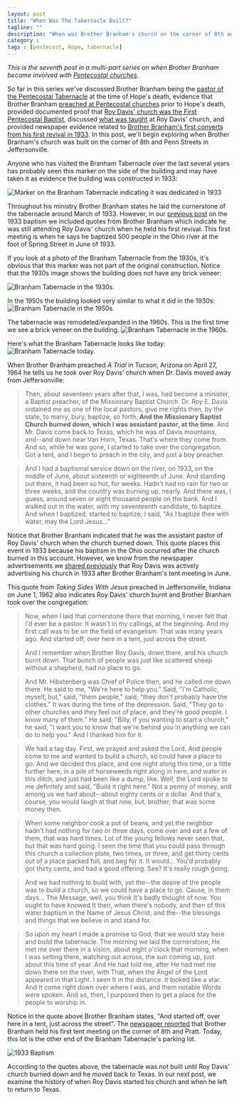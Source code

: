 ```yaml
---
layout: post
title: "When Was The Tabernacle Built?"
tagline: ""
description: "When was Brother Branham's church on the corner of 8th and Penn St built?"
category : 
tags : [pentecost, Hope, tabernacle]
---
```

_This is the seventh post in a multi-part series on when Brother Branham became involved with <a href="/tags.html#pentecost-ref">Pentecostal churches</a>._

So far in this series we've discussed Brother Branham being the [pastor of the Pentecostal Tabernacle](/2013/06/19/Where-My-Sorrow-Started/) at the time of Hope's death, evidence that Brother Branham [preached at Pentecostal churches](/2013/06/20/Preaching-At-Pentecostal-Churches/) prior to Hope's death, provided documented proof that [Roy Davis' church was the First Pentecostal Baptist](/2013/06/21/Roy-Davis/), discussed [what was taught](/2013/06/22/The-Common-Peoples-Church) at Roy Davis' church, and provided newspaper evidence related to [Brother Branham's first converts from his first revival in 1933](/2013/06/24/What-The-Newspapers-Said-About-The-1933-Baptism).  In this post, we'll begin exploring when Brother Branham's church was built on the corner of 8th and Penn Streets in Jeffersonville.

Anyone who has visited the Branham Tabernacle over the last several years has probably seen this marker on the side of the building and may have taken it as evidence the building was constructed in 1933:

<img src="/assets/Tabernacle/Cornerstone.jpg" alt="Marker on the Branham Tabernacle indicating it was dedicated in 1933" class="img img-polaroid" />

Throughout his ministry Brother Branham states he laid the cornerstone of the tabernacle around March of 1933.  However, in our [previous post](/2013/06/24/What-The-Newspapers-Said-About-The-1933-Baptism) on the 1933 baptism we included quotes from Brother Branham which indicate he was still attending Roy Davis' church when he held his first revival.  This first meeting is when he says he baptized 500 people in the Ohio river at the foot of Spring Street in June of 1933.  

If you look at a photo of the Branham Tabernacle from the 1930s, it's obvious that this marker was not part of the original construction.  Notice that the 1930s image shows the building does not have any brick veneer:

<img src="/assets/Tabernacle/branham_tabernacle1930s.jpg" alt="Branham Tabernacle in the 1930s." class="img img-polaroid" />

In the 1950s the building looked very similar to what it did in the 1930s:
<img src="/assets/Tabernacle/branham_tabernacle1950s.jpg" alt="Branham Tabernacle in the 1950s." class="img img-polaroid" />

The tabernacle was remodeled/expanded in the 1960s.  This is the first time we see a brick veneer on the building. 
<img src="/assets/Tabernacle/branham_tabernacle1960s.jpg" alt="Branham Tabernacle in the 1960s." class="img img-polaroid" />

Here's what the Branham Tabernacle looks like today:
<img src="/assets/Tabernacle/branham_tabernacletoday.jpg" alt="Branham Tabernacle today." class="img img-polaroid" />

When Brother Branham preached  _A Trial_  in Tucson, Arizona on April 27, 1964 he tells us he took over Roy Davis' church when Dr. Davis moved away from Jeffersonville:

>Then, about seventeen years after that, I was, had become a minister, a Baptist preacher, of the Missionary Baptist Church. Dr. Roy E. Davis ordained me as one of the local pastors, give me rights then, by the state, to marry, bury, baptize, so forth. **And the Missionary Baptist Church burned down, which I was assistant pastor, at the time**. And Mr. Davis come back to Texas, which he was of Davis mountains, and--and down near Van Horn, Texas. That's where they come from. And so, while he was gone, I started to take over the congregation. Got a tent, and I begin to preach in the city, and just a boy preacher.

>And I had a baptismal service down on the river, on 1933, on the middle of June, about sixteenth or eighteenth of June. And standing out there, it had been so hot, for weeks. Hadn't had no rain for two or three weeks, and the country was burning up, nearly. And there was, I guess, around seven or eight thousand people on the bank. And I walked out in the water, with my seventeenth candidate, to baptize. And when I baptized, started to baptize, I said, "As I baptize thee with water, may the Lord Jesus..."

Notice that Brother Branham indicated that he was the assistant pastor of Roy Davis' church when the church burned down.  This quote places this event in 1933 because his baptism in the Ohio occurred after the church burned in this account.  However, we know from the newspaper advertisements we [shared previously](/2013/06/22/The-Common-Peoples-Church) that Roy Davis was actively advertising his church in 1933 after Brother Branham's tent meeting in June.

This quote from _Taking Sides With Jesus_ preached in Jeffersonville, Indiana on June 1, 1962 also indicates Roy Davis' church burnt and Brother Branham took over the congregation:

>Now, when I laid that cornerstone there that morning, I never felt that I'd ever be a pastor. It wasn't in my callings, at the beginning. And my first call was to be on the field of evangelism. That was many years ago. And started off, over here in a tent, just across the street.

>And I remember when Brother Roy Davis, down there, and his church burnt down. That bunch of people was just like scattered sheep without a shepherd, had no place to go.

>And Mr. Hibstenberg was Chief of Police then, and he called me down there. He said to me, "We're here to help you." Said, "I'm Catholic, myself, but," said, "them people," said, "they don't probably have the clothes." It was during the time of the depression. Said, "They go to other churches and they feel out of place, and they're good people. I know many of them." He said, "Billy, if you wanting to start a church," he said, "I want you to know that we're behind you in anything we can do to help you." And I thanked him for it.
 
>We had a tag day. First, we prayed and asked the Lord. And people come to me and wanted to build a church, so could have a place to go. And we decided this place, and one night along this time, or a little further here, in a pile of horseweeds right along in here, and water in this ditch, and just had been like a dump, like. Well, the Lord spoke to me definitely and said, "Build it right here." Not a penny of money, and among us we had about--about eighty cents or a dollar. And that's, course, you would laugh at that now, but, brother, that was some money then.

>When some neighbor cook a pot of beans, and yet the neighbor hadn't had nothing for two or three days, come over and eat a few of them, that was hard times. Lot of the young fellows never seen that, but that was hard going. I seen the time that you could pass through this church a collection plate, two times, or three, and get thirty cents out of a place packed full, and beg for it. It would... You'd probably got thirty cents, and had a good offering. See? It's really rough going.
 
>And we had nothing to build with, yet the--the desire of the people was to build a church, so we could have a place to go. Cause, in them days... The Message, well, you think It's badly thought of now. You ought to have knowed It then, when there's nobody, and then of this water baptism in the Name of Jesus Christ, and the--the blessings and things that we believe in and stand for.

>So upon my heart I made a promise to God, that we would stay here and build the tabernacle. The morning we laid the cornerstone, He met me over there in a vision, about eight o'clock that morning, when I was setting there, watching out across, the sun coming up, just about this time of year. And He had told me, after He had met me down there on the river, with That, when the Angel of the Lord appeared in that Light. I seen It in the distance. It looked like a star. And It come right down over where I was, and them notable Words were spoken. And so, then, I purposed then to get a place for the people to worship in.

Notice in the quote above Brother Branham states, "And started off, over here in a tent, just across the street".  The [newspaper reported](/2013/06/24/What-The-Newspapers-Said-About-The-1933-Baptism/) that Brother Branham held his first tent meeting on the corner of 8th and Pratt.  Today, this lot is the other end of the Branham Tabernacle's parking lot. 

<img src="/assets/ChurchAds/8thAndPratt.jpg" alt="1933 Baptism" class="img img-polaroid clearfix" />

According to the quotes above, the tabernacle was not built until Roy Davis' church burned down and he moved back to Texas.  In our next post, we examine the history of when Roy Davis started his church and when he left to return to Texas.

